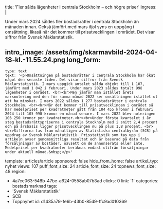 title: 'Fler sålda lägenheter i centrala Stockholm – och högre priser'
ingress: |
  <p>Under mars 2024 såldes fler bostadsrätter i centrala Stockholm än månaden innan. Också jämfört med mars ifjol syns en uppgång i omsättning, likaså när det kommer till prisutvecklingen i området. Det visar siffror från Svensk Mäklarstatistik.
  </p>
  
intro_image: /assets/img/skarmavbild-2024-04-18-kl.-11.55.24.png
long_form:
  -
    type: text
    text: '<p>Omsättningen på bostadsrätter i centrala Stockholm har ökat något den senaste tiden. Det visar siffror från Svensk Mäklarstatistik. I mars uppgick antalet sålda objekt till 1 107, jämfört med 1 042 i februari. Under mars 2023 såldes totalt 998 lägenheter i området. <br><br>Men jämför man istället årets marsnotering med den för samma månad 2022 ser omsättningen istället ut att ha minskat. I mars 2022 såldes 1 277 bostadsrätter i centrala Stockholm. <br><br>När det kommer till prisutvecklingen i området så har medelpriset per kvadratmeter gått från 104 455 kronor i februari 2024 till 105 990 kronor en månad senare. I mars 2022 blev noteringen 103 250 kronor per kvadratmeter.<br><br>Under första kvartalet i år steg bostadsrättspriserna i centrala Stockholm med i snitt 2,4 procent och på årsbasis ligger prisutvecklingen nu på plus 1,8 procent. <br><br>Siffrorna tas fram månatligen av Statistiska centralbyrån (SCB) på uppdrag av Svensk Mäklarstatistik. Prisstatistik som tas upp i artikeln avser genomsnittliga resultat och är baserad på data från försäljningar av bostäder, oavsett om de annonserats eller inte. Medelpriset per kvadratmeter beräknas endast utifrån försäljningar under aktuell månad.&nbsp;</p>'
template: articles/article
sponsored: false
hide_from_home: false
artikel_typ: nyhet
views: 107
puff_font_size: 24
article_font_size: 24
topnews_font_size: 48
region:
  - 4a7cc063-548b-47be-a624-0558ab07b3ad
clicks: 0
link: '1'
categories: bostadsmarknad
tags:
  - 'Svensk Mäklarstatistik'
  - SCB
  - Toppnyhet
id: d1435a79-fe6b-43b0-85d9-ffc9ad010369
